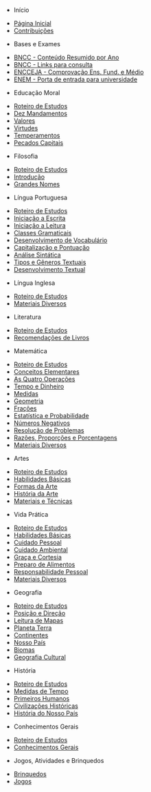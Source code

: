 - Início

* [Página Inicial](/)
* [Contribuições](CONTRIBUTING)

- Bases e Exames

* [BNCC - Conteúdo Resumido por Ano](Bases_e_Exames/BNCC_Conteúdo_resumido_por_ano)
* [BNCC - Links para consulta](Bases_e_Exames/BNCC_Links_para_consulta)
* [ENCCEJA - Comprovação Ens. Fund. e Médio](Bases_e_Exames/ENCCEJA)
* [ENEM - Porta de entrada para universidade](Bases_e_Exames/ENEM)

- Educação Moral

* [Roteiro de Estudos](Educação_Moral/Roteiro_de_Estudos)
* [Dez Mandamentos](Educação_Moral/Dez_Mandamentos)
* [Valores](Educação_Moral/Valores)
* [Virtudes](Educação_Moral/Virtudes)
* [Temperamentos](Educação_Moral/Temperamentos)
* [Pecados Capitais](Educação_Moral/Pecados_Capitais)

- Filosofia

* [Roteiro de Estudos](Filosofia/Roteiro_de_Estudos)
* [Introdução](Filosofia/Introdução)
* [Grandes Nomes](Filosofia/Grandes_Nomes)

- Língua Portuguesa

* [Roteiro de Estudos](Língua_Portuguesa/Roteiro_de_Estudos)
* [Iniciação a Escrita](Língua_Portuguesa/Iniciação_a_Escrita)
* [Iniciação a Leitura](Língua_Portuguesa/Iniciação_a_Leitura)
* [Classes Gramaticais](Língua_Portuguesa/Classes_Gramaticais)
* [Desenvolvimento de Vocabulário](Língua_Portuguesa/Desenvolvimento_de_Vocabulário)
* [Capitalização e Pontuação](Língua_Portuguesa/Capitalização_e_Pontuação)
* [Análise Sintática](Língua_Portuguesa/Análise_Sintática)
* [Tipos e Gêneros Textuais](Língua_Portuguesa/Tipos_e_Gêneros_Textuais)
* [Desenvolvimento Textual](Língua_Portuguesa/Desenvolvimento_Textual)

- Língua Inglesa

* [Roteiro de Estudos](Língua_Inglesa/Roteiro_de_Estudos)
* [Materiais Diversos](Língua_Inglesa/Materiais_diversos)

- Literatura

* [Roteiro de Estudos](Literatura/Roteiro_de_Estudos)
* [Recomendações de Livros](Literatura/Recomendações_de_Livros)

- Matemática

* [Roteiro de Estudos](Matemática/Roteiro_de_Estudos)
* [Conceitos Elementares](Matemática/Conceitos_Elementares)
* [As Quatro Operações](Matemática/As_Quatro_Operações)
* [Tempo e Dinheiro](Matemática/Tempo_e_Dinheiro)
* [Medidas](Matemática/Medidas)
* [Geometria](Matemática/Geometria)
* [Frações](Matemática/Frações)
* [Estatística e Probabilidade](Matemática/Estatística_e_Probabilidade)
* [Números Negativos](Matemática/Números_Negativos)
* [Resolução de Problemas](Matemática/Resolução_de_Problemas)
* [Razões, Proporções e Porcentagens](Matemática/Razões_Proporções_e_Porcentagens)
* [Materiais Diversos](Matemática/Materiais_diversos)

- Artes

* [Roteiro de Estudos](Artes/Roteiro_de_Estudos)
* [Habilidades Básicas](Artes/Habilidades_Básicas)
* [Formas da Arte](Artes/Formas_da_Arte)
* [História da Arte](Artes/História_da_Arte)
* [Materiais e Técnicas](Artes/Materiais_e_Técnicas)

- Vida Prática

* [Roteiro de Estudos](Vida_Prática/Roteiro_de_Estudos)
* [Habilidades Básicas](Vida_Prática/Habilidades_básicas)
* [Cuidado Pessoal](Vida_Prática/Cuidado_pessoal)
* [Cuidado Ambiental](Vida_Prática/Cuidado_ambiental)
* [Graça e Cortesia](Vida_Prática/Graça_e_cortesia)
* [Preparo de Alimentos](Vida_Prática/Preparo_de_alimentos)
* [Responsabilidade Pessoal](Vida_Prática/Responsabilidade_pessoal)
* [Materiais Diversos](Vida_Prática/Materiais_diversos)

- Geografia

* [Roteiro de Estudos](Geografia/Roteiro_de_Estudos)
* [Posição e Direção](Geografia/Posicão_e_Direcão)
* [Leitura de Mapas](Geografia/Leitura_de_Mapas)
* [Planeta Terra](Geografia/Planeta_Terra)
* [Continentes](Geografia/Continentes)
* [Nosso País](Geografia/Nosso_País)
* [Biomas](Geografia/Biomas)
* [Geografia Cultural](Geografia/Geografia_Cultural)

- História

* [Roteiro de Estudos](História/Roteiro_de_Estudos)
* [Medidas de Tempo](História/Medidas_de_Tempo)
* [Primeiros Humanos](História/Primeiros_Humanos)
* [Civilizações Históricas](História/Civilizações_Históricas)
* [História do Nosso País](História/História_do_Nosso_País)

- Conhecimentos Gerais

* [Roteiro de Estudos](Conhecimentos_Gerais/Roteiro_de_Estudos)
* [Conhecimentos Gerais](Conhecimentos_Gerais/Conhecimentos_Gerais)

- Jogos, Atividades e Brinquedos

* [Brinquedos](Jogos_Atividades_Brinquedos/Brinquedos)
* [Jogos](Jogos_Atividades_Brinquedos/Jogos)

